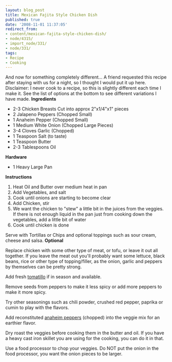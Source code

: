 ```yaml
---
layout: blog_post
title: Mexican Fajita Style Chicken Dish
published: true
date: '2008-11-01 11:37:05'
redirect_from:
- content/mexican-fajita-style-chicken-dish/
- node/4315/
- import_node/331/
- node/331/
tags:
- Recipe
- Cooking
---
```


And now for something completely different... A friend requested this recipe after staying with us for a night, so I thought I would put it up here. Disclaimer: I never cook to a recipe, so this is slightly different each time I make it. See the list of options at the bottom to see different variations I have made. **Ingredients**

-   2-3 Chicken Breasts Cut into approx 2"x1/4"x1" pieces
-   2 Jalapeno Peppers (Chopped Small)
-   1 Anaheim Pepper (Chopped Small)
-   1 Medium White Onion (Chopped Large Pieces)
-   3-4 Cloves Garlic (Chopped)
-   1 Teaspoon Salt (to taste)
-   1 Teaspoon Butter
-   2-3 Tablespoons Oil

**Hardware**

-   1 Heavy Large Pan

**Instructions**

1.  Heat Oil and Butter over medium heat in pan
2.  Add Vegetables, and salt
3.  Cook until onions are starting to become clear
4.  Add Chicken, stir
5.  We want the chicken to "stew" a little bit in the juices from the veggies. If there is not enough liquid in the pan just from cooking down the vegetables, add a little bit of water
6.  Cook until chicken is done

Serve with Tortillas or Chips and optional toppings such as sour cream, cheese and salsa. **Optional**

Replace chicken with some other type of meat, or tofu, or leave it out all together. If you leave the meat out you'll probably want some lettuce, black beans, rice or other type of topping/filler, as the onion, garlic and peppers by themselves can be pretty strong.

Add fresh [tomatillo](http://en.wikipedia.org/wiki/Tomatillo) if in season and available.

Remove seeds from peppers to make it less spicy or add more peppers to make it more spicy.

Try other seasonings such as chili powder, crushed red pepper, paprika or cumin to play with the flavors.

Add reconstituted [anaheim peppers](http://en.wikipedia.org/wiki/Anaheim_pepper) (chopped) into the veggie mix for an earthier flavor.

Dry roast the veggies before cooking them in the butter and oil. If you have a heavy cast iron skillet you are using for the cooking, you can do it in that.

Use a food processor to chop your veggies. Do NOT put the onion in the food processor, you want the onion pieces to be larger.
